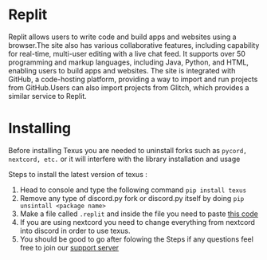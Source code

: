 # Replit
Replit allows users to write code and build apps and websites using a browser.The site also has various collaborative features, 
including capability for real-time, multi-user editing with a live chat feed. It supports over 50 programming and markup languages, including Java, Python, and HTML, enabling users to build apps and websites. 
The site is integrated with GitHub, a code-hosting platform, providing a way to import and run projects from GitHub.Users can also import projects from Glitch, which provides a similar service to Replit.

# Installing
Before installing Texus you are needed to uninstall forks such as `pycord, nextcord, etc.` or it will interfere with the library installation and usage

Steps to install the latest version of texus :

1. Head to console and type the following command `pip install texus`
2. Remove any type of discord.py fork or discord.py itself by doing `pip unsintall <package name>`
3. Make a file called `.replit` and inside the file you need to paste [this code](www.google.com)
4. If you are using nextcord you need to change everything from nextcord into discord in order to use texus.
5. You should be good to go after folowing the Steps if any questions feel free to join our [support server](https://discord.gg/54f7UWNsAJ)
